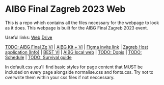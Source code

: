 # AIBG Final Zagreb 2023 Web

This is a repo which contains all the files necessary for the webpage to look as it does. This webpage is built for the AIBG Final Zagreb 2023 event.

Useful links:
[Web](https://aibgfinal.best.hr/)
[Drive](https://drive.google.com/drive/folders/1WgQP8roLCLEzJL52N0wm06nqGvMqJgeh?usp=sharing)

[TODO: AIBG Final Zg VI](#) |
[AIBG Kit + VI](https://drive.google.com/drive/folders/1kipaLQpw0D4OlkIVNch2VWak7O8pt6DQ?usp=sharing) |
[Figma invite link](https://www.figma.com/team_invite/redeem/qRjFw15V4YPxBXPKok9F7S) |
[Zagreb Host application (Info)](https://drive.google.com/file/d/1xjRkDe83-dnWssY2lbeAHIZiskIibl-G/view?usp=sharing) |
[BEST VI](https://private.best.eu.org/toolbox/welcome.jsp?entry=hpuck0l&selectedSubEntry=hpuck0l) |
[AIBG local web](https://best.hr/aibg/) |
[TODO: Dopis](#) |
[TODO: Schedule](#) |
[TODO: Survival guide](#)

In default.css you'll find basic styles for page content that MUST be included on every page alongside normalise.css and fonts.css. Try not to overwrite them within your css files if not neccessary.
